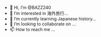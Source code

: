 - 👋 Hi, I’m @BAZZ240
- 👀 I’m interested in 海外旅行...
- 🌱 I’m currently learning Japanese history...
- 💞️ I’m looking to collaborate on ...
- 📫 How to reach me ...

<!---
BAZZ240/BAZZ240 is a ✨ special ✨ repository because its `README.md` (this file) appears on your GitHub profile.
You can click the Preview link to take a look at your changes.
--->
